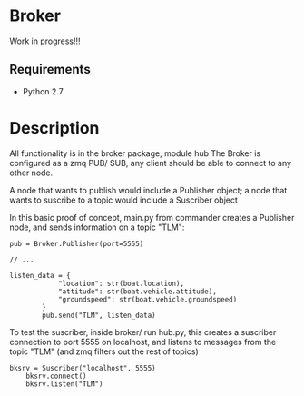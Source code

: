 # Broker

Work in progress!!!

## Requirements

- Python 2.7

# Description 

All functionality is in the broker package, module hub
The Broker is configured as a zmq PUB/ SUB, any client should be able
to connect to any other node. 

A node that wants to publish would include a Publisher object; a node that wants to suscribe to a topic would include a Suscriber object

In this basic proof of concept, main.py from commander creates a Publisher node, and sends information on a topic "TLM":

```
pub = Broker.Publisher(port=5555)

// ...

listen_data = {
            "location": str(boat.location),
            "attitude": str(boat.vehicle.attitude),
            "groundspeed": str(boat.vehicle.groundspeed)
        }
        pub.send("TLM", listen_data)
```

To test the suscriber, inside broker/ run hub.py, this creates a 
suscriber connection to port 5555 on localhost, and listens to 
messages from the topic "TLM" (and zmq filters out the rest of topics)

```
bksrv = Suscriber("localhost", 5555)
    bksrv.connect()
    bksrv.listen("TLM")
```

